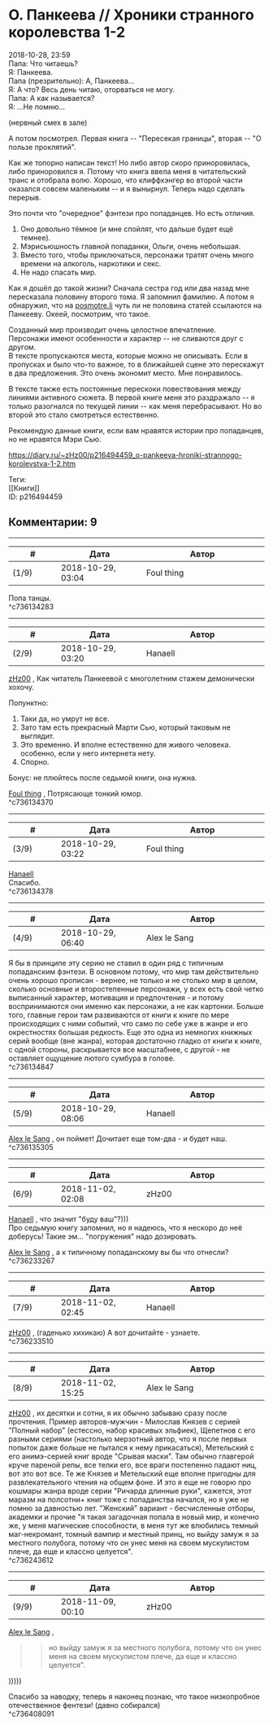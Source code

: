 О. Панкеева // Хроники странного королевства 1-2
================================================

  
2018-10-28, 23:59  
 Папа: Что читаешь?   
 Я: Панкеева.   
 Папа (презрительно): А, Панкеева...   
 Я: А что? Весь день читаю, оторваться не могу.   
 Папа: А как называется?   
 Я: ...Не помню...   
   
 (нервный смех в зале)   
   
 А потом посмотрел. Первая книга -- "Пересекая границы", вторая -- "О пользе проклятий".   
   
 Как же топорно написан текст! Но либо автор скоро приноровилась, либо приноровился я. Потому что книга ввела меня в читательский транс и отобрала волю. Хорошо, что клиффхэнгер во второй части оказался совсем маленьким -- и я вынырнул. Теперь надо сделать перерыв.   
   
 Это почти что "очередное" фэнтези про попаданцев. Но есть отличия.   
   
 1. Оно довольно тёмное (и мне спойлят, что дальше будет ещё темнее).   
 2. Мэрисьюшность главной попаданки, Ольги, очень небольшая.   
 3. Вместо того, чтобы приключаться, персонажи тратят очень много времени на алкоголь, наркотики и секс.   
 4. Не надо спасать мир.   
   
 Как я дошёл до такой жизни? Сначала сестра год или два назад мне пересказала половину второго тома. Я запомнил фамилию. А потом я обнаружил, что на  [posmotre.li](http://posmotre.li)  чуть ли не половина статей ссылаются на Панкееву. Океей, посмотрим, что такое.   
   
 Созданный мир производит очень целостное впечатление.   
 Персонажи имеют особенности и характер -- не сливаются друг с другом.   
 В тексте пропускаются места, которые можно не описывать. Если в пропусках и было что-то важное, то в ближайшей сцене это перескажут в два предложения. Это очень экономит место. Мне понравилось.   
   
 В тексте также есть постоянные перескоки повествования между линиями активного сюжета. В первой книге меня это раздражало -- я только разогнался по текущей линии -- как меня перебрасывают. Но во второй это стало смотреться естественно.   
   
 Рекомендую данные книги, если вам нравятся истории про попаданцев, но не нравятся Мэри Сью.   
  
<https://diary.ru/~zHz00/p216494459_o-pankeeva-hroniki-strannogo-korolevstva-1-2.htm>  
  
Теги:  
[[Книги]]  
ID: p216494459  


Комментарии: 9
--------------

  


---



|         #         |              Дата              |                     Автор                     |           ID           |
| --- | --- | --- | --- |
| (1/9) | 2018-10-29, 03:04 | Foul thing | c736134283 |

  
 Попа танцы.   
 ^c736134283

---



|         #         |              Дата              |                     Автор                     |           ID           |
| --- | --- | --- | --- |
| (2/9) | 2018-10-29, 03:20 | Hanaell | c736134370 |

  
  [zHz00](https://zHz00.diary.ru "Untitled")  , Как читатель Панкеевой с многолетним стажем демонически хохочу.   
   
 Попунктно:   
 1. Таки да, но умрут не все.   
 2. Зато там есть прекрасный Марти Сью, который таковым не выглядит.   
 3. Это временно. И вполне естественно для живого человека. особенно, если у него интернета нету.   
 4. Спорно.   
   
 Бонус: не плюйтесь после седьмой книги, она нужна.   
   
  [Foul thing](http://foulthing.diary.ru "Temporary Internet Flies")  , Потрясающе тонкий юмор.   
 ^c736134370

---



|         #         |              Дата              |                     Автор                     |           ID           |
| --- | --- | --- | --- |
| (3/9) | 2018-10-29, 03:22 | Foul thing | c736134378 |

  
  [Hanaell](http://Hanaell.diary.ru)    
 Спасибо.   
 ^c736134378

---



|         #         |              Дата              |                     Автор                     |           ID           |
| --- | --- | --- | --- |
| (4/9) | 2018-10-29, 06:40 | Alex le Sang | c736134847 |

  
 Я бы в принципе эту серию не ставил в один ряд с типичным попаданским фэнтези. В основном потому, что мир там действительно очень хорошо прописан - вернее, не только и не столько мир в целом, сколько основные и второстепенные персонажи, у всех есть свой четко выписанный характер, мотивация и предпочтения - и потому воспринимаются они именно как персонажи, а не как картонки. Больше того, главные герои там развиваются от книги к книге по мере происходящих с ними событий, что само по себе уже в жанре и его окрестностях большая редкость. Еще это одна из немногих книжных серий вообще (вне жанра), которая достаточно гладко от книги к книге, с одной стороны, раскрывается все масштабнее, с другой - не оставляет ощущение лютого сумбура в голове.   
 ^c736134847

---



|         #         |              Дата              |                     Автор                     |           ID           |
| --- | --- | --- | --- |
| (5/9) | 2018-10-29, 08:06 | Hanaell | c736135305 |

  
  [Alex le Sang](http://lesangs.diary.ru "Записки странника")  , он поймет! Дочитает еще том-два - и будет наш.   
 ^c736135305

---



|         #         |              Дата              |                     Автор                     |           ID           |
| --- | --- | --- | --- |
| (6/9) | 2018-11-02, 02:08 | zHz00 | c736233267 |

  
  [Hanaell](http://Hanaell.diary.ru)  , что значит "буду ваш"?)))   
 Про седьмую книгу запомнил, но я надеюсь, что я нескоро до неё доберусь! Такие эм... "погружения" надо дозировать.   
   
  [Alex le Sang](http://lesangs.diary.ru "Записки странника")  , а к типичному попаданскому вы бы что отнесли?   
 ^c736233267

---



|         #         |              Дата              |                     Автор                     |           ID           |
| --- | --- | --- | --- |
| (7/9) | 2018-11-02, 02:45 | Hanaell | c736233510 |

  
  [zHz00](https://zHz00.diary.ru "Untitled")  , (гаденько хихикаю) А вот дочитайте - узнаете.   
 ^c736233510

---



|         #         |              Дата              |                     Автор                     |           ID           |
| --- | --- | --- | --- |
| (8/9) | 2018-11-02, 15:25 | Alex le Sang | c736243612 |

  
  [zHz00](https://zHz00.diary.ru "Untitled")  , их десятки и сотни, я их обычно забываю сразу после прочтения. Пример авторов-мужчин - Милослав Князев с серией "Полный набор" (естессно, набор красивых эльфиек), Щепетнов с его разными сериями (настолько мерзотный автор, что я после первых попыток даже больше не пытался к нему прикасаться), Метельский с его анимэ-серией книг вроде "Срывая маски". Там обычно главгерой круче пареной репы, все телки его, все враги постепенно падают ниц, вот это вот все. Те же Князев и Метельский еще вполне пригодны для развлекательного чтения на общем фоне. И это я еще не говорю про кошмары жанра вроде серии "Ричарда длинные руки", кажется, этот маразм на полсотни+ книг тоже с попаданства начался, но я уже не помню за давностью лет. "Женский" вариант - бесчисленные отборы, академки и прочие "я такая загадочная попала в новый мир, и конечно же, у меня магические способности, в меня тут же влюбились темный маг-некромант, томный вампир и местный принц, но выйду замуж я за местного полубога, потому что он унес меня на своем мускулистом плече, да еще и классно целуется".   
 ^c736243612

---



|         #         |              Дата              |                     Автор                     |           ID           |
| --- | --- | --- | --- |
| (9/9) | 2018-11-09, 00:10 | zHz00 | c736408091 |

  
  [Alex le Sang](http://lesangs.diary.ru "Записки странника")  ,   
   
 >>но выйду замуж я за местного полубога, потому что он унес меня на своем мускулистом плече, да еще и классно целуется".   
   
 )))))   
   
 Спасибо за наводку, теперь я наконец познаю, что такое низкопробное отечественное фентези! (давно собирался)   
 ^c736408091